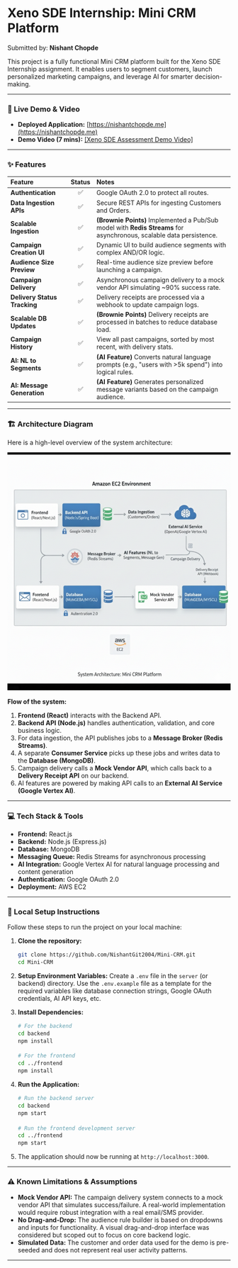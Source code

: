 # Xeno SDE Internship: Mini CRM Platform

Submitted by: **Nishant Chopde**

This project is a fully functional Mini CRM platform built for the Xeno SDE Internship assignment. It enables users to segment customers, launch personalized marketing campaigns, and leverage AI for smarter decision-making.

---

### 🚀 Live Demo & Video

* **Deployed Application:** [https://nishantchopde.me](https://nishantchopde.me)  
* **Demo Video (7 mins):** [[Xeno SDE Assessment Demo Video]](https://drive.google.com/file/d/10qQAIZKN6zADLn2BM-0rgzd8Nh45RGLC/view?usp=sharing)

---

### ✨ Features

| Feature | Status | Notes |
| :--- | :---: | :--- |
| **Authentication** | ✅ | Google OAuth 2.0 to protect all routes. |
| **Data Ingestion APIs** | ✅ | Secure REST APIs for ingesting Customers and Orders. |
| **Scalable Ingestion** | ✅ | **(Brownie Points)** Implemented a Pub/Sub model with **Redis Streams** for asynchronous, scalable data persistence. |
| **Campaign Creation UI** | ✅ | Dynamic UI to build audience segments with complex AND/OR logic. |
| **Audience Size Preview** | ✅ | Real-time audience size preview before launching a campaign. |
| **Campaign Delivery** | ✅ | Asynchronous campaign delivery to a mock vendor API simulating ~90% success rate. |
| **Delivery Status Tracking** | ✅ | Delivery receipts are processed via a webhook to update campaign logs. |
| **Scalable DB Updates** | ✅ | **(Brownie Points)** Delivery receipts are processed in batches to reduce database load. |
| **Campaign History** | ✅ | View all past campaigns, sorted by most recent, with delivery stats. |
| **AI: NL to Segments** | ✅ | **(AI Feature)** Converts natural language prompts (e.g., "users with >5k spend") into logical rules. |
| **AI: Message Generation** | ✅ | **(AI Feature)** Generates personalized message variants based on the campaign audience. |

---

### 🏗️ Architecture Diagram

Here is a high-level overview of the system architecture:

![System Architecture](https://github.com/NishantGit2004/Mini-CRM/blob/main/frontend/public/System-Architecture.png?raw=true)

**Flow of the system:**
1.  **Frontend (React)** interacts with the Backend API.
2.  **Backend API (Node.js)** handles authentication, validation, and core business logic.
3.  For data ingestion, the API publishes jobs to a **Message Broker (Redis Streams)**.
4.  A separate **Consumer Service** picks up these jobs and writes data to the **Database (MongoDB)**.
5.  Campaign delivery calls a **Mock Vendor API**, which calls back to a **Delivery Receipt API** on our backend.
6.  AI features are powered by making API calls to an **External AI Service (Google Vertex AI)**.

---

### 💻 Tech Stack & Tools

* **Frontend:** React.js
* **Backend:** Node.js (Express.js)
* **Database:** MongoDB
* **Messaging Queue:** Redis Streams for asynchronous processing  
* **AI Integration:** Google Vertex AI for natural language processing and content generation  
* **Authentication:** Google OAuth 2.0  
* **Deployment:** AWS EC2  

---

### 🔧 Local Setup Instructions

Follow these steps to run the project on your local machine:

1.  **Clone the repository:**
    ```bash
    git clone https://github.com/NishantGit2004/Mini-CRM.git
    cd Mini-CRM
    ```

2.  **Setup Environment Variables:**
    Create a `.env` file in the `server` (or backend) directory. Use the `.env.example` file as a template for the required variables like database connection strings, Google OAuth credentials, AI API keys, etc.

3.  **Install Dependencies:**
    ```bash
    # For the backend
    cd backend
    npm install

    # For the frontend
    cd ../frontend
    npm install
    ```

4.  **Run the Application:**
    ```bash
    # Run the backend server
    cd backend
    npm start

    # Run the frontend development server
    cd ../frontend
    npm start
    ```

5.  The application should now be running at `http://localhost:3000`.

---

### ⚠️ Known Limitations & Assumptions

* **Mock Vendor API:** The campaign delivery system connects to a mock vendor API that simulates success/failure. A real-world implementation would require robust integration with a real email/SMS provider.  
* **No Drag-and-Drop:** The audience rule builder is based on dropdowns and inputs for functionality. A visual drag-and-drop interface was considered but scoped out to focus on core backend logic.  
* **Simulated Data:** The customer and order data used for the demo is pre-seeded and does not represent real user activity patterns.  

---
